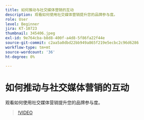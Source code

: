 ```yaml
---
title: 如何推动与社交媒体营销的互动
description: 观看如何使用社交媒体营销提升您的品牌参与度。
role: User
level: Beginner
jira: KT-10723
thumbnail: 345406.jpeg
exl-id: 9e764cba-b8d8-400f-a4d8-5f86fa22f44e
source-git-commit: c2aa5a0dbd22bb949a865f219e5ecbc2c96d6286
workflow-type: tm+mt
source-wordcount: '36'
ht-degree: 0%

---
```


# 如何推动与社交媒体营销的互动

观看如何使用社交媒体营销提升您的品牌参与度。

>[!VIDEO](https://video.tv.adobe.com/v/345406/?quality=12&learn=on)
